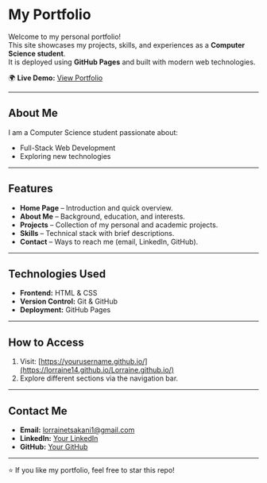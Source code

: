 # My Portfolio

Welcome to my personal portfolio!  
This site showcases my projects, skills, and experiences as a **Computer Science student**.  
It is deployed using **GitHub Pages** and built with modern web technologies.

🌍 **Live Demo:** [View Portfolio](https://lorraine14.github.io/Lorraine.github.io/)

---

## About Me
I am a Computer Science student passionate about:
- Full-Stack Web Development
- Exploring new technologies
  
---

## Features
- **Home Page** – Introduction and quick overview.
- **About Me** – Background, education, and interests.
- **Projects** – Collection of my personal and academic projects.
- **Skills** – Technical stack with brief descriptions.
- **Contact** – Ways to reach me (email, LinkedIn, GitHub).

---

## Technologies Used
- **Frontend:** HTML & CSS
- **Version Control:** Git & GitHub
- **Deployment:** GitHub Pages
  
---

## How to Access
1. Visit: [https://yourusername.github.io/](https://lorraine14.github.io/Lorraine.github.io/)
2. Explore different sections via the navigation bar.

---

## Contact Me
- **Email:** lorrainetsakani1@gmail.com  
- **LinkedIn:** [Your LinkedIn](https://www.linkedin.com/in/tsakane-lorraine-ngwenya-b42a5a272/)  
- **GitHub:** [Your GitHub](https://github.com/Lorraine14)  

---

⭐ If you like my portfolio, feel free to star this repo!
